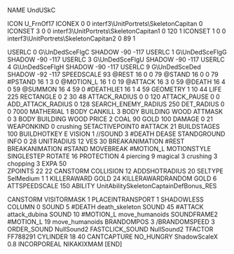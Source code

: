 NAME 			UndUSkC

ICON 			U_FrnOf17
ICONEX 0 0 interf3\UnitPortrets\SkeletonCapitan 0
ICONSET 3 0 0 interf3\UnitPortrets\SkeletonCapitan1 0 120 1
ICONSET 1 0 0 interf3\UnitPortrets\SkeletonCapitan2 0 89 1

USERLC 			0 G\UnDedSceFlgC SHADOW -90 -117
USERLC 			1 G\UnDedSceFlgG SHADOW -90 -117
USERLC 			3 G\UnDedSceFlgU SHADOW -90 -117
USERLC 			4 G\UnDedSceFlgH SHADOW -90 -117
USERLC 			9 G\UnDedSceDed SHADOW -92 -117
SPEEDSCALE 93
@REST      		16 0 0 79
@STAND     		16 0 0 79
#PSTAND    		16 1 3 0
@MOTION_L  		16 1 0 19
@ATTACK    		16 3 0 59
@DEATH     		16 4 0 59
@SUMMON     		16 4 59 0 
#DEATHLIE1 		16 1 4 59
GEOMETRY    		1 10 44
LIFE     		225
RECTANGLE 		0 2 30 48
ATTACK_RADIUS 		0 0 120
ATTACK_PAUSE 		0 0
ADD_ATTACK_RADIUS 	0 128
SEARCH_ENEMY_RADIUS 	250
DET_RADIUS 		0 0 7000
MATHERIAL 		1 BODY
CANKILL 3 BODY BUILDING WOOD
ATTMASK 0 3 BODY BUILDING WOOD
PRICE 			2 COAL 90 GOLD 100
DAMAGE      		0 21
WEAPONKIND 		0 crushing
SETACTIVEPOINT0		#ATTACK 21 
BUILDSTAGES 		100
BUILDHOTKEY		E
VISION 			1
//SOUND 			3 #DEATH DEASE
STANDGROUND
INFO 			0 28
UNITRADIUS 		12
VES 			30
BREAKANIMATION 		#REST
BREAKANIMATION 		#STAND
MOVEBREAK 		#MOTION_L
MOTIONSTYLE 		SINGLESTEP
ROTATE 			16
PROTECTION 		4 piercing 9 magical 3 crushing 3 chopping 3
EXPA 			50	
ZPOINTS	22 22
CANSTORM
COLLISION 12
ADDSHOTRADIUS 20
SELTYPE SelMedium 1 1
KILLERAWARD             GOLD 24
KILLERAWARDRANDOM       GOLD 6
ATTSPEEDSCALE 150
ABILITY			UnitAbilitySkeletonCaptainDefBonus_RES

CANSTORM
VISITORMASK 1
PLACEINTRANSPORT 1
SHADOWLESS
COLUMN 0
SOUND 5 #DEATH death_skeleton
SOUND 45 #ATTACK attack_dubina
SOUND 10 #MOTION_L move_humanoids
SOUNDFRAME2 #MOTION_L 19 move_humanoids
BRANDOMPOS 3
/BRANDOMSPEED 3
ORDER_SOUND NullSound2
FASTCLICK_SOUND NullSound2
TFACTOR FF788291
CYLINDER 18 40
CANTCAPTURE
NO_HUNGRY
ShadowScaleX 0.8
INCORPOREAL
NIKAKIXMAM
[END]
